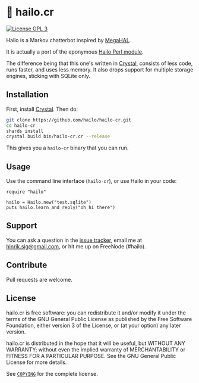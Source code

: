 # 🔴 hailo.cr

[![License GPL 3][badge-license]][copying]

Hailo is a Markov chatterbot inspired by [MegaHAL][megahal].

It is actually a port of the eponymous [Hailo Perl module][hailo].

The difference being that this one's written in [Crystal][crystal],
consists of less code, runs faster, and uses less memory. It also
drops support for multiple storage engines, sticking with SQLite only.

## Installation

First, install [Crystal][install-crystal]. Then do:

```sh
git clone https://github.com/hailo/hailo-cr.git
cd hailo-cr
shards install
crystal build bin/hailo-cr.cr --release
```

This gives you a `hailo-cr` binary that you can run.

## Usage

Use the command line interface (`hailo-cr`), or use Hailo in your code:

```crystal
require "hailo"

hailo = Hailo.new("test.sqlite")
puts hailo.learn_and_reply("oh hi there")
```

## Support

You can ask a question in the [issue tracker][issues], email me at
hinrik.sig@gmail.com, or hit me up on FreeNode (#hailo).

## Contribute

Pull requests are welcome.

## License

hailo.cr is free software: you can redistribute it and/or modify it
under the terms of the GNU General Public License as published by the
Free Software Foundation, either version 3 of the License, or (at your
option) any later version.

hailo.cr is distributed in the hope that it will be useful, but
WITHOUT ANY WARRANTY; without even the implied warranty of
MERCHANTABILITY or FITNESS FOR A PARTICULAR PURPOSE. See the GNU General
Public License for more details.

See [`COPYING`][copying] for the complete license.

[badge-license]: https://img.shields.io/badge/license-GPL_3-green.svg
[megahal]: https://en.wikipedia.org/wiki/MegaHAL
[hailo]: https://github.com/hailo/hailo
[crystal]: https://crystal-lang.org/
[install-crystal]: https://crystal-lang.org/docs/installation/
[api-docs]: https://hailo-cr.readthedocs.io/en/latest/
[issues]: https://github.com/hailo/hailo.cr/issues
[COPYING]: https://github.com/hailo/hailo.cr/blob/master/COPYING
